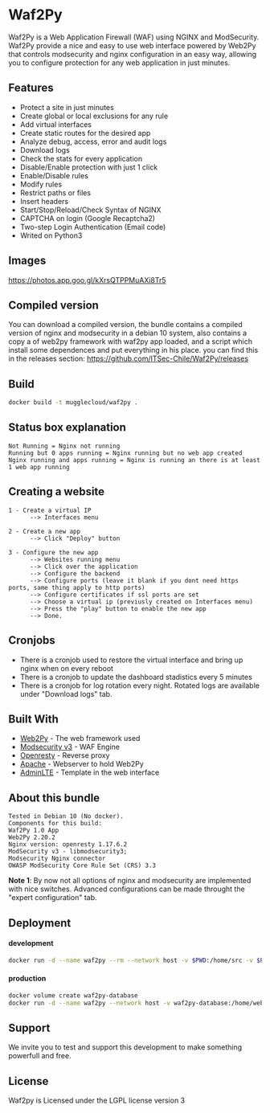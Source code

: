 # Waf2Py

Waf2Py is a Web Application Firewall (WAF) using NGINX and ModSecurity. Waf2Py provide a nice and easy to use web interface powered by Web2Py that controls modsecurity and nginx configuration in an easy way, allowing you to configure protection for any web application in just minutes.

## Features

- Protect a site in just minutes
- Create global or local exclusions for any rule
- Add virtual interfaces
- Create static routes for the desired app
- Analyze debug, access, error and audit logs
- Download logs
- Check the stats for every application
- Disable/Enable protection with just 1 click
- Enable/Disable rules
- Modify rules
- Restrict paths or files
- Insert headers
- Start/Stop/Reload/Check Syntax of NGINX
- CAPTCHA on login (Google Recaptcha2)
- Two-step Login Authentication (Email code)
- Writed on Python3

## Images

https://photos.app.goo.gl/kXrsQTPPMuAXi8Tr5

## Compiled version

You can download a compiled version, the bundle contains a compiled version of nginx and modsecurity in a debian 10 system, also contains a copy a of web2py framework with waf2py app loaded, and a script which install some dependences and put everything in his place.
you can find this in the releases section: https://github.com/ITSec-Chile/Waf2Py/releases

## Build

```sh
docker build -t mugglecloud/waf2py .
```

## Status box explanation

```
Not Running = Nginx not running
Running but 0 apps running = Nginx running but no web app created
Nginx running and apps running = Nginx is running an there is at least 1 web app running
```

## Creating a website

```
1 - Create a virtual IP
      --> Interfaces menu

2 - Create a new app
      --> Click "Deploy" button

3 - Configure the new app
      --> Websites running menu
      --> Click over the application
      --> Configure the backend
      --> Configure ports (leave it blank if you dont need https ports, same thing apply to http ports)
      --> Configure certificates if ssl ports are set
      --> Choose a virtual ip (previusly created on Interfaces menu)
      --> Press the "play" button to enable the new app
      --> Done.
```

## Cronjobs

- There is a cronjob used to restore the virtual interface and bring up nginx when on every reboot
- There is a cronjob to update the dashboard stadistics every 5 minutes
- There is a cronjob for log rotation every night. Rotated logs are available under "Download logs" tab.

## Built With

- [Web2Py](http://www.web2py.com/) - The web framework used
- [Modsecurity v3](https://www.modsecurity.org/) - WAF Engine
- [Openresty](https://openresty.org/) - Reverse proxy
- [Apache](https://httpd.apache.org/) - Webserver to hold Web2Py
- [AdminLTE](https://adminlte.io/) - Template in the web interface

## About this bundle

```
Tested in Debian 10 (No docker).
Components for this build:
Waf2Py 1.0 App
Web2Py 2.20.2
Nginx version: openresty 1.17.6.2
ModSecurity v3 - libmodsecurity3;
Modsecurity Nginx connector
OWASP ModSecurity Core Rule Set (CRS) 3.3
```

<b>Note 1</b>: By now not all options of nginx and modsecurity are implemented with nice switches. Advanced configurations can be made throught the "expert configuration" tab.

## Deployment

#### development

```sh
docker run -d --name waf2py --rm --network host -v $PWD:/home/src -v $PWD/cron/crontab:/var/spool/cron/crontabs/root -v $PWD/entrypoint.sh:/home/web2py/web2py/entrypoint.sh mugglecloud/waf2py
```

#### production

```sh
docker volume create waf2py-database
docker run -d --name waf2py --network host -v waf2py-database:/home/web2py/web2py/applications/Waf2Py/databases mugglecloud/waf2py
```

## Support

We invite you to test and support this development to make something powerfull and free.

## License

Waf2py is Licensed under the LGPL license version 3

```

```
